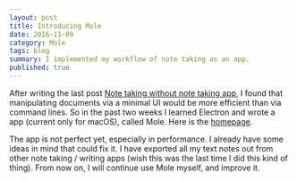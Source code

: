 ```yaml
---
layout: post
title: Introducing Mole
date: 2016-11-09
category: Mole
tags: blog
summary: I implemented my workflow of note taking as an app.
published: true
---
```


After writing the last post [Note taking without note taking app](http://herrkaefer.online/workflow/2016/10/17/note-taking-without-note-taking-app/), I found that manipulating documents via a minimal UI would be more efficient than via command lines. So in the past two weeks I learned Electron and wrote a app (current only for macOS), called Mole. Here is the [homepage](https://github.com/herrkaefer/Mole).

The app is not perfect yet, especially in performance. I already have some ideas  in mind that could fix it. I have exported all my text notes out from other note taking / writing apps (wish this was the last time I did this kind of thing). From now on, I will continue use Mole myself, and improve it. 


